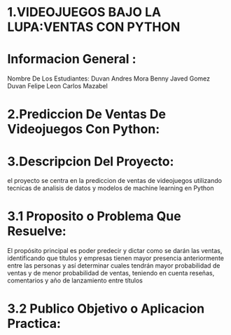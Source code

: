 # 1.VIDEOJUEGOS BAJO LA LUPA:VENTAS CON PYTHON
# Informacion General :
Nombre De Los Estudiantes:
  Duvan Andres Mora
  Benny Javed Gomez
  Duvan Felipe Leon 
  Carlos Mazabel 
# 2.Prediccion De Ventas De Videojuegos Con Python:
# 3.Descripcion Del Proyecto:
  el proyecto se centra en la prediccion de ventas de videojuegos utilizando tecnicas de analisis de datos y modelos de machine learning en Python
# 3.1 Proposito o Problema Que Resuelve:
  El propósito principal es poder predecir y dictar como se darán las ventas, identificando que títulos y empresas tienen mayor presencia anteriormente entre las personas y así determinar cuales tendrán mayor probabilidad de 
  ventas y de menor probabilidad de ventas, teniendo en cuenta reseñas, comentarios y año de lanzamiento entre títulos 
# 3.2 Publico Objetivo o Aplicacion Practica:
  
